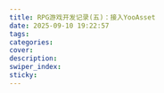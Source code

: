 ```yaml
---
title: RPG游戏开发记录(五)：接入YooAsset
date: 2025-09-10 19:22:57
tags:
categories:
cover:
description:
swiper_index:
sticky:
---
```

